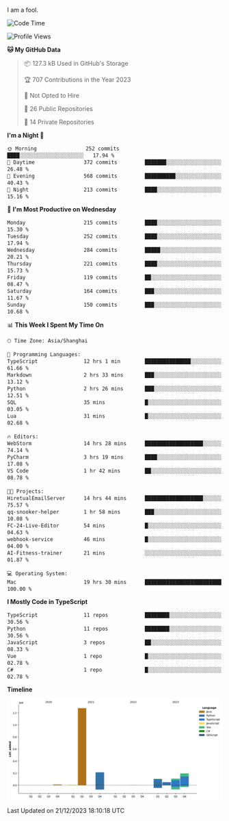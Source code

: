 I am a fool.

<!--START_SECTION:waka-->
![Code Time](http://img.shields.io/badge/Code%20Time-996%20hrs%2058%20mins-blue)

![Profile Views](http://img.shields.io/badge/Profile%20Views-1-blue)

**🐱 My GitHub Data** 

> 📦 127.3 kB Used in GitHub's Storage 
 > 
> 🏆 707 Contributions in the Year 2023
 > 
> 🚫 Not Opted to Hire
 > 
> 📜 26 Public Repositories 
 > 
> 🔑 14 Private Repositories 
 > 
**I'm a Night 🦉** 

```text
🌞 Morning                252 commits         ████░░░░░░░░░░░░░░░░░░░░░   17.94 % 
🌆 Daytime                372 commits         ███████░░░░░░░░░░░░░░░░░░   26.48 % 
🌃 Evening                568 commits         ██████████░░░░░░░░░░░░░░░   40.43 % 
🌙 Night                  213 commits         ████░░░░░░░░░░░░░░░░░░░░░   15.16 % 
```
📅 **I'm Most Productive on Wednesday** 

```text
Monday                   215 commits         ████░░░░░░░░░░░░░░░░░░░░░   15.30 % 
Tuesday                  252 commits         ████░░░░░░░░░░░░░░░░░░░░░   17.94 % 
Wednesday                284 commits         █████░░░░░░░░░░░░░░░░░░░░   20.21 % 
Thursday                 221 commits         ████░░░░░░░░░░░░░░░░░░░░░   15.73 % 
Friday                   119 commits         ██░░░░░░░░░░░░░░░░░░░░░░░   08.47 % 
Saturday                 164 commits         ███░░░░░░░░░░░░░░░░░░░░░░   11.67 % 
Sunday                   150 commits         ███░░░░░░░░░░░░░░░░░░░░░░   10.68 % 
```


📊 **This Week I Spent My Time On** 

```text
🕑︎ Time Zone: Asia/Shanghai

💬 Programming Languages: 
TypeScript               12 hrs 1 min        ███████████████░░░░░░░░░░   61.66 % 
Markdown                 2 hrs 33 mins       ███░░░░░░░░░░░░░░░░░░░░░░   13.12 % 
Python                   2 hrs 26 mins       ███░░░░░░░░░░░░░░░░░░░░░░   12.51 % 
SQL                      35 mins             █░░░░░░░░░░░░░░░░░░░░░░░░   03.05 % 
Lua                      31 mins             █░░░░░░░░░░░░░░░░░░░░░░░░   02.68 % 

🔥 Editors: 
WebStorm                 14 hrs 28 mins      ███████████████████░░░░░░   74.14 % 
PyCharm                  3 hrs 19 mins       ████░░░░░░░░░░░░░░░░░░░░░   17.08 % 
VS Code                  1 hr 42 mins        ██░░░░░░░░░░░░░░░░░░░░░░░   08.78 % 

🐱‍💻 Projects: 
HiretualEmailServer      14 hrs 44 mins      ███████████████████░░░░░░   75.57 % 
qq-snooker-helper        1 hr 58 mins        ███░░░░░░░░░░░░░░░░░░░░░░   10.08 % 
FC-24-Live-Editor        54 mins             █░░░░░░░░░░░░░░░░░░░░░░░░   04.63 % 
webhook-service          46 mins             █░░░░░░░░░░░░░░░░░░░░░░░░   04.00 % 
AI-Fitness-trainer       21 mins             ░░░░░░░░░░░░░░░░░░░░░░░░░   01.87 % 

💻 Operating System: 
Mac                      19 hrs 30 mins      █████████████████████████   100.00 % 
```

**I Mostly Code in TypeScript** 

```text
TypeScript               11 repos            ████████░░░░░░░░░░░░░░░░░   30.56 % 
Python                   11 repos            ████████░░░░░░░░░░░░░░░░░   30.56 % 
JavaScript               3 repos             ██░░░░░░░░░░░░░░░░░░░░░░░   08.33 % 
Vue                      1 repo              █░░░░░░░░░░░░░░░░░░░░░░░░   02.78 % 
C#                       1 repo              █░░░░░░░░░░░░░░░░░░░░░░░░   02.78 % 
```



**Timeline**

![Lines of Code chart](https://raw.githubusercontent.com/VeejaLiu/VeejaLiu/master/assets/bar_graph.png)


 Last Updated on 21/12/2023 18:10:18 UTC
<!--END_SECTION:waka-->
